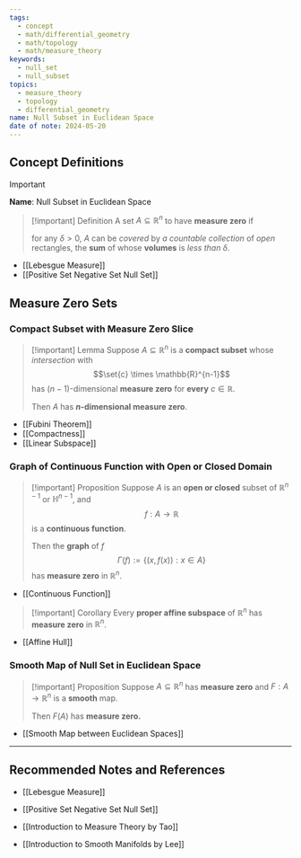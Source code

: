 ```yaml
---
tags:
  - concept
  - math/differential_geometry
  - math/topology
  - math/measure_theory
keywords:
  - null_set
  - null_subset
topics:
  - measure_theory
  - topology
  - differential_geometry
name: Null Subset in Euclidean Space
date of note: 2024-05-20
---
```


## Concept Definitions

>[!important]
>**Name**: Null Subset in Euclidean Space


>[!important] Definition
>A set $A \subseteq \mathbb{R}^n$ to have **measure zero** if 
>
>for any $\delta > 0$,  $A$ can be *covered* by *a countable collection* of *open* rectangles, the **sum** of whose **volumes** is *less than* $\delta$.

- [[Lebesgue Measure]]
- [[Positive Set Negative Set Null Set]]

## Measure Zero Sets

### Compact Subset with Measure Zero Slice

>[!important] Lemma
>Suppose $A \subseteq \mathbb{R}^n$ is a **compact subset** whose *intersection* with $$\set{c} \times \mathbb{R}^{n-1}$$ has  $(n-1)$-dimensional **measure zero** for **every** $c \in \mathbb{R}$. 
>
>Then $A$ has **$n$-dimensional measure zero**.

- [[Fubini Theorem]]
- [[Compactness]]
- [[Linear Subspace]]

### Graph of Continuous Function with Open or Closed Domain

>[!important] Proposition
>Suppose $A$ is an **open or closed** subset of $\mathbb{R}^{n-1}$ or $\mathbb{H}^{n-1}$, and $$f: A \rightarrow \mathbb{R}$$ is a **continuous function**. 
>
>Then the **graph** of $f$ 
>$$
>\Gamma(f) := \left\{(x, f(x)): x\in A  \right\}
>$$
>has **measure zero** in $\mathbb{R}^n$.

- [[Continuous Function]]

>[!important] Corollary
>Every **proper affine subspace** of $\mathbb{R}^n$ has **measure zero** in $\mathbb{R}^n$.

- [[Affine Hull]]

### Smooth Map of Null Set in Euclidean Space

>[!important] Proposition
>Suppose $A \subseteq \mathbb{R}^n$ has **measure zero** and $F: A \rightarrow \mathbb{R}^n$ is a **smooth** map. 
>
>Then $F(A)$ has **measure zero.**

- [[Smooth Map between Euclidean Spaces]]




-----------
##  Recommended Notes and References

- [[Lebesgue Measure]]
- [[Positive Set Negative Set Null Set]]


- [[Introduction to Measure Theory by Tao]]
- [[Introduction to Smooth Manifolds by Lee]]
